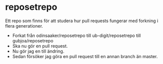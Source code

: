 # reposetrepo
Ett repo som finns för att studera hur pull requests fungerar med forkning i flera generationer.

- Forkat från odinsaaker/reposetrepo till ub-digit/reposetrepo till gubjoa/reposetrepo
- Ska nu gör en pull request.
- Nu gör jag en till ändring.
- Sedan försöker jag göra en pull request till en annan branch än master.
